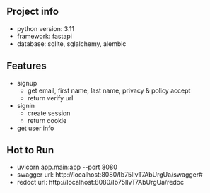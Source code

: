## Project info
- python version: 3.11
- framework: fastapi
- database: sqlite, sqlalchemy, alembic

## Features
- signup
  - get email, first name, last name, privacy & policy accept
  - return verify url
- signin
  - create session
  - return cookie
- get user info

## Hot to Run
- uvicorn app.main:app --port 8080
- swagger url: http://localhost:8080/Ib75lIvT7AbUrgUa/swagger#
- redoct url: http://localhost:8080/Ib75lIvT7AbUrgUa/redoc
